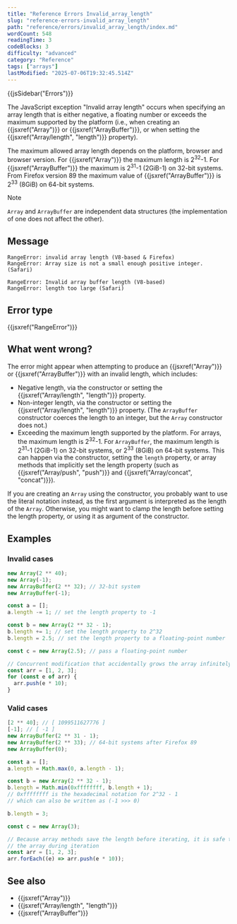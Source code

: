 ```yaml
---
title: "Reference Errors Invalid_array_length"
slug: "reference-errors-invalid_array_length"
path: "reference/errors/invalid_array_length/index.md"
wordCount: 548
readingTime: 3
codeBlocks: 3
difficulty: "advanced"
category: "Reference"
tags: ["arrays"]
lastModified: "2025-07-06T19:32:45.514Z"
---
```



{{jsSidebar("Errors")}}

The JavaScript exception "Invalid array length" occurs when specifying an array length that is either negative, a floating number or exceeds the maximum supported by the platform (i.e., when creating an {{jsxref("Array")}} or {{jsxref("ArrayBuffer")}}, or when setting the {{jsxref("Array/length", "length")}} property).

The maximum allowed array length depends on the platform, browser and browser version.
For {{jsxref("Array")}} the maximum length is 2<sup>32</sup>-1.
For {{jsxref("ArrayBuffer")}} the maximum is 2<sup>31</sup>-1 (2GiB-1) on 32-bit systems.
From Firefox version 89 the maximum value of {{jsxref("ArrayBuffer")}} is 2<sup>33</sup> (8GiB) on 64-bit systems.

> [!NOTE]
> `Array` and `ArrayBuffer` are independent data structures (the implementation of one does not affect the other).

## Message

```plain
RangeError: invalid array length (V8-based & Firefox)
RangeError: Array size is not a small enough positive integer. (Safari)

RangeError: Invalid array buffer length (V8-based)
RangeError: length too large (Safari)
```

## Error type

{{jsxref("RangeError")}}

## What went wrong?

The error might appear when attempting to produce an {{jsxref("Array")}} or {{jsxref("ArrayBuffer")}} with an invalid length, which includes:

- Negative length, via the constructor or setting the {{jsxref("Array/length", "length")}} property.
- Non-integer length, via the constructor or setting the {{jsxref("Array/length", "length")}} property. (The `ArrayBuffer` constructor coerces the length to an integer, but the `Array` constructor does not.)
- Exceeding the maximum length supported by the platform. For arrays, the maximum length is 2<sup>32</sup>-1. For `ArrayBuffer`, the maximum length is 2<sup>31</sup>-1 (2GiB-1) on 32-bit systems, or 2<sup>33</sup> (8GiB) on 64-bit systems. This can happen via the constructor, setting the `length` property, or array methods that implicitly set the length property (such as {{jsxref("Array/push", "push")}} and {{jsxref("Array/concat", "concat")}}).

If you are creating an `Array` using the constructor, you probably want to use the literal notation instead, as the first argument is interpreted as the length of the `Array`. Otherwise, you might want to clamp the length before setting the length property, or using it as argument of the constructor.

## Examples

### Invalid cases

```js example-bad
new Array(2 ** 40);
new Array(-1);
new ArrayBuffer(2 ** 32); // 32-bit system
new ArrayBuffer(-1);

const a = [];
a.length -= 1; // set the length property to -1

const b = new Array(2 ** 32 - 1);
b.length += 1; // set the length property to 2^32
b.length = 2.5; // set the length property to a floating-point number

const c = new Array(2.5); // pass a floating-point number

// Concurrent modification that accidentally grows the array infinitely
const arr = [1, 2, 3];
for (const e of arr) {
  arr.push(e * 10);
}
```

### Valid cases

```js example-good
[2 ** 40]; // [ 1099511627776 ]
[-1]; // [ -1 ]
new ArrayBuffer(2 ** 31 - 1);
new ArrayBuffer(2 ** 33); // 64-bit systems after Firefox 89
new ArrayBuffer(0);

const a = [];
a.length = Math.max(0, a.length - 1);

const b = new Array(2 ** 32 - 1);
b.length = Math.min(0xffffffff, b.length + 1);
// 0xffffffff is the hexadecimal notation for 2^32 - 1
// which can also be written as (-1 >>> 0)

b.length = 3;

const c = new Array(3);

// Because array methods save the length before iterating, it is safe to grow
// the array during iteration
const arr = [1, 2, 3];
arr.forEach((e) => arr.push(e * 10));
```

## See also

- {{jsxref("Array")}}
- {{jsxref("Array/length", "length")}}
- {{jsxref("ArrayBuffer")}}
